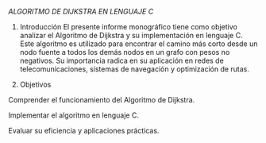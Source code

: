 *ALGORITMO DE DIJKSTRA EN LENGUAJE C* 

1. Introducción
   El presente informe monográfico tiene como objetivo analizar el Algoritmo de Dijkstra y su implementación en lenguaje C.
   Este algoritmo es utilizado para encontrar el camino más corto desde un nodo fuente a todos los demás nodos en un grafo con pesos no negativos.
   Su importancia radica en su aplicación en redes de telecomunicaciones, sistemas de navegación y optimización de rutas.

3. Objetivos

Comprender el funcionamiento del Algoritmo de Dijkstra.

Implementar el algoritmo en lenguaje C.

Evaluar su eficiencia y aplicaciones prácticas.
